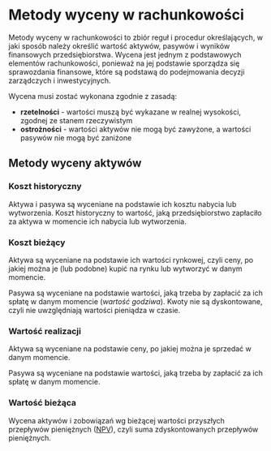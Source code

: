 # Metody wyceny w rachunkowości

Metody wyceny w rachunkowości to zbiór reguł i procedur określających, w jaki sposób należy określić wartość aktywów,
pasywów i wyników finansowych przedsiębiorstwa. Wycena jest jednym z podstawowych elementów rachunkowości, ponieważ na
jej podstawie sporządza się sprawozdania finansowe, które są podstawą do podejmowania decyzji zarządczych i
inwestycyjnych.

Wycena musi zostać wykonana zgodnie z zasadą:

- **rzetelności** - wartości muszą być wykazane w realnej wysokości, zgodnej ze stanem rzeczywistym
- **ostrożności** - wartości aktywów nie mogą być zawyżone, a wartości pasywów nie mogą być zaniżone

## Metody wyceny aktywów

### Koszt historyczny

Aktywa i pasywa są wyceniane na podstawie ich kosztu nabycia lub wytworzenia. Koszt historyczny to wartość, jaką
przedsiębiorstwo zapłaciło za aktywa w momencie ich nabycia lub wytworzenia.

### Koszt bieżący

Aktywa są wyceniane na podstawie ich wartości rynkowej, czyli ceny, po jakiej można je (lub podobne) kupić na rynku lub
wytworzyć w danym momencie.

Pasywa są wyceniane na podstawie wartości, jaką trzeba by zapłacić za ich spłatę w danym momencie (*wartość godziwa*).
Kwoty nie są dyskontowane, czyli nie uwzględniają wartości pieniądza w czasie.

### Wartość realizacji

Aktywa są wyceniane na podstawie ceny, po jakiej można je sprzedać w danym momencie.

Pasywa są wyceniane na podstawie wartości, jaką trzeba by zapłacić za ich spłatę w danym momencie.

### Wartość bieżąca

Wycena aktywów i zobowiązań wg bieżącej wartości przyszłych przepływów pieniężnych ([NPV](NPV.md)), czyli suma
zdyskontowanych przepływów pieniężnych.
